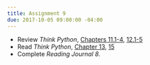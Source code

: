 ```yaml
---
title: Assignment 9
due: 2017-10-05 09:00:00 -04:00
---
```


* Review *Think Python*, [Chapters 11.1-4](http://www.greenteapress.com/thinkpython/html/thinkpython012.html), [12.1-5](http://www.greenteapress.com/thinkpython2/html/thinkpython2013.html)
* Read _Think Python_, [Chapter 13](http://www.greenteapress.com/thinkpython2/html/thinkpython2014.html), [15](http://www.greenteapress.com/thinkpython2/html/thinkpython2016.html)
* Complete *Reading Journal 8*.
